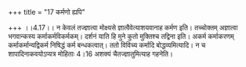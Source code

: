 +++
title = "17 कर्मणो ह्यपि"

+++
।।4.17।। न केवलं तज्ज्ञात्वा मोक्ष्यसे ज्ञात्वैवेत्याशयवानाह कर्मण इति।
तच्चोक्तम् अज्ञात्वा भगवान्कस्य कर्माकर्मविकर्मकम्। दर्शनं याति हि मुने
कुतो मुक्तिश्च तद्विना इति। अकर्म कर्माकरणम् कर्माकर्मान्यद्विकर्म
निषिद्धं कर्म बन्धकत्वात्। ततो विविच्य कर्मादि बोद्धव्यमित्यादि। न च
शापादिनाकवयोऽप्यत्र मोहिताः 4।16 अशक्यं चैतज्ज्ञातुमित्याह गहनेति।
